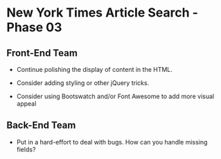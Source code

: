# New York Times Article Search - Phase 03

## Front-End Team

- Continue polishing the display of content in the HTML.

- Consider adding styling or other jQuery tricks.

- Consider using Bootswatch and/or Font Awesome to add more visual appeal

## Back-End Team

- Put in a hard-effort to deal with bugs. How can you handle missing fields?
